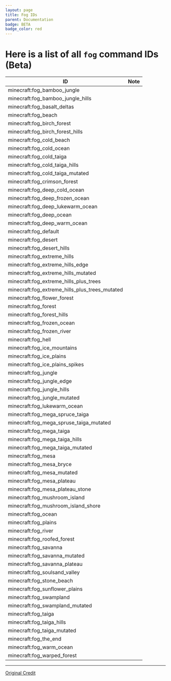 ```yaml
---
layout: page
title: Fog IDs
parent: Documentation
badge: BETA
badge_color: red
---
```


# Here is a list of all `fog` command IDs (Beta)

| ID                                             | Note |
|------------------------------------------------|------|
| minecraft:fog_bamboo_jungle                    |      |
| minecraft:fog_bamboo_jungle_hills              |      |
| minecraft:fog_basalt_deltas                    |      |
| minecraft:fog_beach                            |      |
| minecraft:fog_birch_forest                     |      |
| minecraft:fog_birch_forest_hills               |      |
| minecraft:fog_cold_beach                       |      |
| minecraft:fog_cold_ocean                       |      |
| minecraft:fog_cold_taiga                       |      |
| minecraft:fog_cold_taiga_hills                 |      |
| minecraft:fog_cold_taiga_mutated               |      |
| minecraft:fog_crimson_forest                   |      |
| minecraft:fog_deep_cold_ocean                  |      |
| minecraft:fog_deep_frozen_ocean                |      |
| minecraft:fog_deep_lukewarm_ocean              |      |
| minecraft:fog_deep_ocean                       |      |
| minecraft:fog_deep_warm_ocean                  |      |
| minecraft:fog_default                          |      |
| minecraft:fog_desert                           |      |
| minecraft:fog_desert_hills                     |      |
| minecraft:fog_extreme_hills                    |      |
| minecraft:fog_extreme_hills_edge               |      |
| minecraft:fog_extreme_hills_mutated            |      |
| minecraft:fog_extreme_hills_plus_trees         |      |
| minecraft:fog_extreme_hills_plus_trees_mutated |      |
| minecraft:fog_flower_forest                    |      |
| minecraft:fog_forest                           |      |
| minecraft:fog_forest_hills                     |      |
| minecraft:fog_frozen_ocean                     |      |
| minecraft:fog_frozen_river                     |      |
| minecraft:fog_hell                             |      |
| minecraft:fog_ice_mountains                    |      |
| minecraft:fog_ice_plains                       |      |
| minecraft:fog_ice_plains_spikes                |      |
| minecraft:fog_jungle                           |      |
| minecraft:fog_jungle_edge                      |      |
| minecraft:fog_jungle_hills                     |      |
| minecraft:fog_jungle_mutated                   |      |
| minecraft:fog_lukewarm_ocean                   |      |
| minecraft:fog_mega_spruce_taiga                |      |
| minecraft:fog_mega_spruse_taiga_mutated        |      |
| minecraft:fog_mega_taiga                       |      |
| minecraft:fog_mega_taiga_hills                 |      |
| minecraft:fog_mega_taiga_mutated               |      |
| minecraft:fog_mesa                             |      |
| minecraft:fog_mesa_bryce                       |      |
| minecraft:fog_mesa_mutated                     |      |
| minecraft:fog_mesa_plateau                     |      |
| minecraft:fog_mesa_plateau_stone               |      |
| minecraft:fog_mushroom_island                  |      |
| minecraft:fog_mushroom_island_shore            |      |
| minecraft:fog_ocean                            |      |
| minecraft:fog_plains                           |      |
| minecraft:fog_river                            |      |
| minecraft:fog_roofed_forest                    |      |
| minecraft:fog_savanna                          |      |
| minecraft:fog_savanna_mutated                  |      |
| minecraft:fog_savanna_plateau                  |      |
| minecraft:fog_soulsand_valley                  |      |
| minecraft:fog_stone_beach                      |      |
| minecraft:fog_sunflower_plains                 |      |
| minecraft:fog_swampland                        |      |
| minecraft:fog_swampland_mutated                |      |
| minecraft:fog_taiga                            |      |
| minecraft:fog_taiga_hills                      |      |
| minecraft:fog_taiga_mutated                    |      |
| minecraft:fog_the_end                          |      |
| minecraft:fog_warm_ocean                       |      |
| minecraft:fog_warped_forest                    |      |

---

[Original Credit](https://www.youtube.com/watch?time_continue=52&v=SA79ulIgypg&feature=emb_logo)
